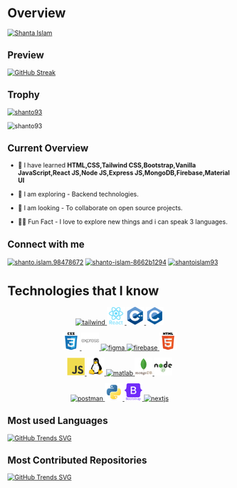 # Overview

[![Shanta Islam](https://i.ibb.co/X2VF5q0/2.png" "")](https://github.com/Shanto93)

<!-- <h1 align="center">Hi 👋, I'm Shanta Islam</h1>
<h3 align="center">A passionate frontend developer from Bangladesh</h3> -->

## Preview
[![GitHub Streak](https://streak-stats.demolab.com?user=Shanto93&theme=highcontrast)](https://git.io/streak-stats)

## Trophy
<p align="left"> <a href="https://github.com/ryo-ma/github-profile-trophy"><img src="https://github-profile-trophy.vercel.app/?username=shanto93" alt="shanto93" /></a> </p>

<p align="left"> <img src="https://komarev.com/ghpvc/?username=shanto93&label=Profile%20views&color=0e75b6&style=flat" alt="shanto93" /> </p>

## Current Overview
- 🌱 I have learned **HTML,CSS,Tailwind CSS,Bootstrap,Vanilla JavaScript,React JS,Node JS,Express JS,MongoDB,Firebase,Material UI**

- 📄 I am exploring - Backend technologies.

- 👯 I am looking - To collaborate on open source projects.

- 👨‍💻 Fun Fact - I love to explore new things and i can speak 3 languages.


## Connect with me
<p align="left">
<a href="https://fb.com/shanto.islam.98478672" target="blank"><img align="center" src="https://raw.githubusercontent.com/rahuldkjain/github-profile-readme-generator/master/src/images/icons/Social/facebook.svg" alt="shanto.islam.98478672" height="30" width="40" /></a>
<a href="https://linkedin.com/in/shanto-islam-8662b1294" target="blank"><img align="center" src="https://raw.githubusercontent.com/rahuldkjain/github-profile-readme-generator/master/src/images/icons/Social/linked-in-alt.svg" alt="shanto-islam-8662b1294" height="30" width="40" /></a>
<a href="https://codeforces.com/profile/shantoislam93" target="blank"><img align="center" src="https://raw.githubusercontent.com/rahuldkjain/github-profile-readme-generator/master/src/images/icons/Social/codeforces.svg" alt="shantoislam93" height="30" width="40" /></a>
</p>

# Technologies that I know
<p align="center"> <a href="https://tailwindcss.com/" target="_blank" rel="noreferrer"> <img src="https://www.vectorlogo.zone/logos/tailwindcss/tailwindcss-icon.svg" alt="tailwind" width="40" height="40"/> </a>  <a href="https://reactjs.org/" target="_blank" rel="noreferrer"> <img src="https://raw.githubusercontent.com/devicons/devicon/master/icons/react/react-original-wordmark.svg" alt="react" width="40" height="40"/> </a>  <a href="https://www.w3schools.com/cpp/" target="_blank" rel="noreferrer"> <img src="https://raw.githubusercontent.com/devicons/devicon/master/icons/cplusplus/cplusplus-original.svg" alt="cplusplus" width="40" height="40"/> </a> <a href="https://www.cprogramming.com/" target="_blank" rel="noreferrer"> <img src="https://raw.githubusercontent.com/devicons/devicon/master/icons/c/c-original.svg" alt="c" width="40" height="40"/> </a> </p>

<p align="center"><a href="https://www.w3schools.com/css/" target="_blank" rel="noreferrer"> <img src="https://raw.githubusercontent.com/devicons/devicon/master/icons/css3/css3-original-wordmark.svg" alt="css3" width="40" height="40"/> </a> <a href="https://expressjs.com" target="_blank" rel="noreferrer"> <img src="https://raw.githubusercontent.com/devicons/devicon/master/icons/express/express-original-wordmark.svg" alt="express" width="40" height="40"/> </a> <a href="https://www.figma.com/" target="_blank" rel="noreferrer"> <img src="https://www.vectorlogo.zone/logos/figma/figma-icon.svg" alt="figma" width="40" height="40"/> </a> <a href="https://firebase.google.com/" target="_blank" rel="noreferrer"> <img src="https://www.vectorlogo.zone/logos/firebase/firebase-icon.svg" alt="firebase" width="40" height="40"/> </a>  <a href="https://www.w3.org/html/" target="_blank" rel="noreferrer"> <img src="https://raw.githubusercontent.com/devicons/devicon/master/icons/html5/html5-original-wordmark.svg" alt="html5" width="40" height="40"/> </a> </p>
 
 <p align="center"><a href="https://developer.mozilla.org/en-US/docs/Web/JavaScript" target="_blank" rel="noreferrer"> <img src="https://raw.githubusercontent.com/devicons/devicon/master/icons/javascript/javascript-original.svg" alt="javascript" width="40" height="40"/> </a> <a href="https://www.linux.org/" target="_blank" rel="noreferrer"> <img src="https://raw.githubusercontent.com/devicons/devicon/master/icons/linux/linux-original.svg" alt="linux" width="40" height="40"/> </a> <a href="https://www.mathworks.com/" target="_blank" rel="noreferrer"> <img src="https://upload.wikimedia.org/wikipedia/commons/2/21/Matlab_Logo.png" alt="matlab" width="40" height="40"/> </a> <a href="https://www.mongodb.com/" target="_blank" rel="noreferrer"> <img src="https://raw.githubusercontent.com/devicons/devicon/master/icons/mongodb/mongodb-original-wordmark.svg" alt="mongodb" width="40" height="40"/> </a> <a href="https://nodejs.org" target="_blank" rel="noreferrer"> <img src="https://raw.githubusercontent.com/devicons/devicon/master/icons/nodejs/nodejs-original-wordmark.svg" alt="nodejs" width="40" height="40"/> </a> </p>
 
 <p align="center"><a href="https://postman.com" target="_blank" rel="noreferrer"> <img src="https://www.vectorlogo.zone/logos/getpostman/getpostman-icon.svg" alt="postman" width="40" height="40"/> </a> <a href="https://www.python.org" target="_blank" rel="noreferrer"> <img src="https://raw.githubusercontent.com/devicons/devicon/master/icons/python/python-original.svg" alt="python" width="40" height="40"/> </a> <a href="https://getbootstrap.com" target="_blank" rel="noreferrer"> <img src="https://raw.githubusercontent.com/devicons/devicon/master/icons/bootstrap/bootstrap-plain-wordmark.svg" alt="bootstrap" width="40" height="40"/> </a>  <a href="https://nextjs.org/" target="_blank" rel="noreferrer"> <img src="https://cdn.worldvectorlogo.com/logos/nextjs-2.svg" alt="nextjs" width="40" height="40"/> </a> </p>

## Most used Languages
[![GitHub Trends SVG](https://api.githubtrends.io/user/svg/Shanto93/langs?time_range=one_year&use_percent=True&theme=dark)](https://githubtrends.io)

## Most Contributed Repositories
[![GitHub Trends SVG](https://api.githubtrends.io/user/svg/Shanto93/repos?time_range=one_year&theme=dark)](https://githubtrends.io)

